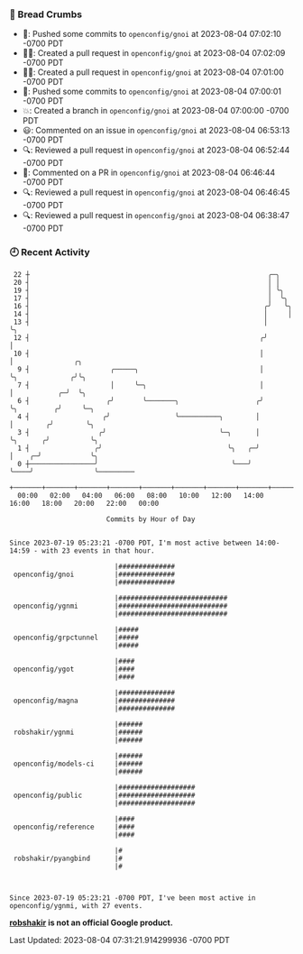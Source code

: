 ### 🍞 Bread Crumbs

 * 🚢: Pushed some commits to `openconfig/gnoi` at 2023-08-04 07:02:10 -0700 PDT
 * ✍🏼: Created a pull request in `openconfig/gnoi` at 2023-08-04 07:02:09 -0700 PDT
 * ✍🏼: Created a pull request in `openconfig/gnoi` at 2023-08-04 07:01:00 -0700 PDT
 * 🚢: Pushed some commits to `openconfig/gnoi` at 2023-08-04 07:00:01 -0700 PDT
 * 💥: Created a branch in `openconfig/gnoi` at 2023-08-04 07:00:00 -0700 PDT
 * 😃: Commented on an issue in `openconfig/gnoi` at 2023-08-04 06:53:13 -0700 PDT
 * 🔍: Reviewed a pull request in  `openconfig/gnoi` at 2023-08-04 06:52:44 -0700 PDT
 * 💬: Commented on a PR in  `openconfig/gnoi` at 2023-08-04 06:46:44 -0700 PDT
 * 🔍: Reviewed a pull request in  `openconfig/gnoi` at 2023-08-04 06:46:45 -0700 PDT
 * 🔍: Reviewed a pull request in  `openconfig/gnoi` at 2023-08-04 06:38:47 -0700 PDT

### 🕘 Recent Activity
```
 22 ┼                                                           ╭─╮
 20 ┤                                                           │ │
 19 ┤                                                           │ ╰╮
 17 ┤                                                           │  ╰╮
 16 ┤                                                          ╭╯   ╰╮
 14 ┤                                                          │     │
 13 ┤                                                          │     ╰╮
 12 ┤                                                         ╭╯      │
 10 ┤                                                         │       │               ╭╮
  9 ┤                    ╭─────╮                              │       ╰╮             ╭╯╰╮
  7 ┤                    │     ╰─╮                            │        │           ╭─╯  ╰╮
  6 ┤                   ╭╯       ╰───────╮                   ╭╯        ╰╮         ╭╯     ╰─╮
  4 ┤                  ╭╯                ╰──────────╮        │          │        ╭╯        ╰╮
  3 ┤                 ╭╯                            ╰─╮      │          ╰╮      ╭╯          ╰╮
  1 ┤                ╭╯                               ╰╮   ╭─╯           │    ╭─╯            ╰╮
  0 ┼────────────────╯                                 ╰───╯             ╰────╯               ╰─────────
    +───────+───────+───────+───────+───────+───────+───────+───────+───────+───────+───────+───────+────
  00:00   02:00   04:00   06:00   08:00   10:00   12:00   14:00   16:00   18:00   20:00   22:00   00:00   

						Commits by Hour of Day


Since 2023-07-19 05:23:21 -0700 PDT, I'm most active between 14:00-14:59 - with 23 events in that hour.

```



```
                          |##############
 openconfig/gnoi          |##############
                          |##############

                          |###########################
 openconfig/ygnmi         |###########################
                          |###########################

                          |#####
 openconfig/grpctunnel    |#####
                          |#####

                          |####
 openconfig/ygot          |####
                          |####

                          |##############
 openconfig/magna         |##############
                          |##############

                          |######
 robshakir/ygnmi          |######
                          |######

                          |######
 openconfig/models-ci     |######
                          |######

                          |###################
 openconfig/public        |###################
                          |###################

                          |####
 openconfig/reference     |####
                          |####

                          |#
 robshakir/pyangbind      |#
                          |#



Since 2023-07-19 05:23:21 -0700 PDT, I've been most active in openconfig/ygnmi, with 27 events.

```
**[robshakir](mailto:robjs@google.com) is not an official Google product.**  


Last Updated: 2023-08-04 07:31:21.914299936 -0700 PDT
